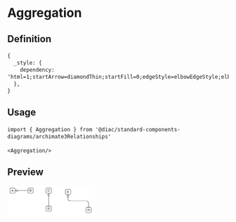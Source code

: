 # Aggregation

## Definition

```
{
  _style: { 
    dependency: 'html=1;startArrow=diamondThin;startFill=0;edgeStyle=elbowEdgeStyle;elbow=vertical;startSize=10;endArrow=none;endFill=0;',
  },
}
```

## Usage

```
import { Aggregation } from '@diac/standard-components-diagrams/archimate3Relationships'

<Aggregation/>
```

## Preview

<img src="./aggregation.png" width="200"/>
